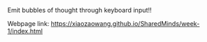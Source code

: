 Emit bubbles of thought through keyboard input!!

Webpage link: https://xiaozaowang.github.io/SharedMinds/week-1/index.html